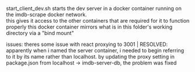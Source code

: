 start_client_dev.sh starts the dev server in a docker container running on the imdb-scrape docker network.  
this gives it access to the other containers that are required for it to function properly
this docker container mirrors what is in this folder's working directory via a "bind mount"


issues:
theres some issue with react proxying to 3001 | RESOLVED: apparently when i named the server container, i needed to begin referring to it by its name rather than localhost.  by updating the proxy setting in package.json from localhost -> imdb-server-db, the problem was fixed
